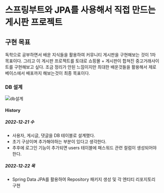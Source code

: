 # 스프링부트와 JPA를 사용해서 직접 만드는 게시판 프로젝트

## 구현 목표
독학으로 공부하면서 배운 지식들을 활용하여 커뮤니티 게시판을 구현해보는 것이 1차 목표이다. 그리고 이 게시판 프로젝트를 토대로 쇼핑몰 + 게시판이 합쳐진 중고거래사이트를 구현해보고 싶다.
조금 정리가 안된 느낌이지만 최대한 배운것들을 활용해서 제로베이스에서 배포까지 해보는것이 최종 목표이다.

### DB 설계
![db설계](https://user-images.githubusercontent.com/108498668/208923244-9e2e14be-452e-4e69-ac50-0981bdb4bda0.png)

#### History
##### 2022-12-21 수
- 사용자, 게시글, 댓글을 DB 테이블로 설계했다.
- 초기 구상이며 추가해야하는 부분이 있다고 생각한다.
- 추후에 로그인 기능이 추가되면 users 테이블에 패스워드 관련 컬럼이 생성되어야한다.

##### 2022-12-22 목
- Spring Data JPA를 활용하여 Repository 패키지 생성 및 각 엔티티 리포지토리 구현
